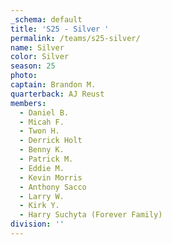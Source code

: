 ```yaml
---
_schema: default
title: 'S25 - Silver '
permalink: /teams/s25-silver/
name: Silver
color: Silver
season: 25
photo:
captain: Brandon M.
quarterback: AJ Reust
members:
  - Daniel B.
  - Micah F.
  - Twon H.
  - Derrick Holt
  - Benny K.
  - Patrick M.
  - Eddie M.
  - Kevin Morris
  - Anthony Sacco
  - Larry W.
  - Kirk Y.
  - Harry Suchyta (Forever Family)
division: ''
---
```


